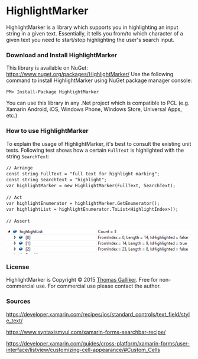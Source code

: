 # HighlightMarker
HighlightMarker is a library which supports you in highlighting an input string in a given text. Essentially, it tells you from/to which character of a given text you need to start/stop highlighting the user's search input.

### Download and Install HighlightMarker
This library is available on NuGet: https://www.nuget.org/packages/HighlightMarker/
Use the following command to install HighlightMarker using NuGet package manager console:

    PM> Install-Package HighlightMarker

You can use this library in any .Net project which is compatible to PCL (e.g. Xamarin Android, iOS, Windows Phone, Windows Store, Universal Apps, etc.)

### How to use HighlightMarker
To explain the usage of HighlightMarker, it's best to consult the existing unit tests. Following test shows how a certain ```FullText``` is highlighted with the string ```SearchText```:

```
// Arrange
const string FullText = "full text for highlight marking";
const string SearchText = "highlight";
var highlightMarker = new HighlightMarker(FullText, SearchText);

// Act
var highlightEnumerator = highlightMarker.GetEnumerator();
var highlightList = highlightEnumerator.ToList<HighlightIndex>();

// Assert
```
![GitHub Logo](/readme/images/highlightlist.png)

### License
HighlightMarker is Copyright &copy; 2015 [Thomas Galliker](https://ch.linkedin.com/in/thomasgalliker). Free for non-commercial use. For commercial use please contact the author.


### Sources

https://developer.xamarin.com/recipes/ios/standard_controls/text_field/style_text/

https://www.syntaxismyui.com/xamarin-forms-searchbar-recipe/

https://developer.xamarin.com/guides/cross-platform/xamarin-forms/user-interface/listview/customizing-cell-appearance/#Custom_Cells




